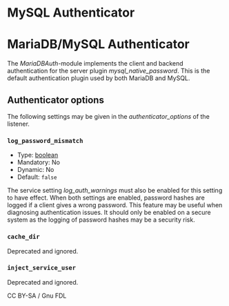 
# MySQL Authenticator

# MariaDB/MySQL Authenticator


The *MariaDBAuth*-module implements the client and backend authentication for the
server plugin *mysql_native_password*. This is the default authentication
plugin used by both MariaDB and MySQL.


## Authenticator options


The following settings may be given in the *authenticator_options* of the
listener.


### `log_password_mismatch`


* Type: [boolean](/en/maxscale-2208-getting-started-mariadb-maxscale-configuration-guide/#booleans)
* Mandatory: No
* Dynamic: No
* Default: `false`


The service setting *log_auth_warnings* must
also be enabled for this setting to have effect. When both settings are enabled,
password hashes are logged if a client gives a wrong password. This feature may
be useful when diagnosing authentication issues. It should only be enabled on a
secure system as the logging of password hashes may be a security risk.


### `cache_dir`


Deprecated and ignored.


### `inject_service_user`


Deprecated and ignored.


CC BY-SA / Gnu FDL

